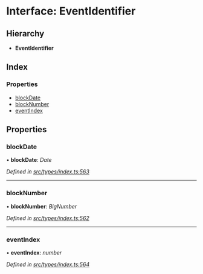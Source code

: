 # Interface: EventIdentifier

## Hierarchy

* **EventIdentifier**

## Index

### Properties

* [blockDate](eventidentifier.md#blockdate)
* [blockNumber](eventidentifier.md#blocknumber)
* [eventIndex](eventidentifier.md#eventindex)

## Properties

###  blockDate

• **blockDate**: *Date*

*Defined in [src/types/index.ts:563](https://github.com/PolymathNetwork/polymesh-sdk/blob/2a4e4111/src/types/index.ts#L563)*

___

###  blockNumber

• **blockNumber**: *BigNumber*

*Defined in [src/types/index.ts:562](https://github.com/PolymathNetwork/polymesh-sdk/blob/2a4e4111/src/types/index.ts#L562)*

___

###  eventIndex

• **eventIndex**: *number*

*Defined in [src/types/index.ts:564](https://github.com/PolymathNetwork/polymesh-sdk/blob/2a4e4111/src/types/index.ts#L564)*
